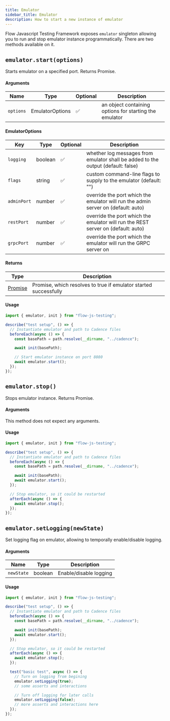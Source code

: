 ```yaml
---
title: Emulator
sidebar_title: Emulator
description: How to start a new instance of emulator
---
```


Flow Javascript Testing Framework exposes `emulator` singleton allowing you to run and stop emulator instance
programmatically. There are two methods available on it.

## `emulator.start(options)`

Starts emulator on a specified port. Returns Promise.

#### Arguments

| Name      | Type            | Optional | Description                                            |
| --------- | --------------- | -------- | ------------------------------------------------------ |
| `options` | EmulatorOptions | ✅       | an object containing options for starting the emulator |

#### EmulatorOptions

| Key         | Type    | Optional | Description                                                                       |
| ----------- | ------- | -------- | --------------------------------------------------------------------------------- |
| `logging`   | boolean | ✅       | whether log messages from emulator shall be added to the output (default: false)  |
| `flags`     | string  | ✅       | custom command-line flags to supply to the emulator (default: "")                 |
| `adminPort` | number  | ✅       | override the port which the emulator will run the admin server on (default: auto) |
| `restPort`  | number  | ✅       | override the port which the emulator will run the REST server on (default: auto)  |
| `grpcPort`  | number  | ✅       | override the port which the emulator will run the GRPC server on                  |

#### Returns

| Type                | Description                                                      |
| ------------------- | ---------------------------------------------------------------- |
| [Promise](#Promise) | Promise, which resolves to true if emulator started successfully |

#### Usage

```javascript
import { emulator, init } from "flow-js-testing";

describe("test setup", () => {
  // Instantiate emulator and path to Cadence files
  beforeEach(async () => {
    const basePath = path.resolve(__dirname, "../cadence");

    await init(basePath);

    // Start emulator instance on port 8080
    await emulator.start();
  });
});
```

## `emulator.stop()`

Stops emulator instance. Returns Promise.

#### Arguments

This method does not expect any arguments.

#### Usage

```javascript
import { emulator, init } from "flow-js-testing";

describe("test setup", () => {
  // Instantiate emulator and path to Cadence files
  beforeEach(async () => {
    const basePath = path.resolve(__dirname, "../cadence");

    await init(basePath);
    await emulator.start();
  });

  // Stop emulator, so it could be restarted
  afterEach(async () => {
    await emulator.stop();
  });
});
```

## `emulator.setLogging(newState)`

Set logging flag on emulator, allowing to temporally enable/disable logging.

#### Arguments

| Name       | Type    | Description            |
| ---------- | ------- | ---------------------- |
| `newState` | boolean | Enable/disable logging |

#### Usage

```javascript
import { emulator, init } from "flow-js-testing";

describe("test setup", () => {
  // Instantiate emulator and path to Cadence files
  beforeEach(async () => {
    const basePath = path.resolve(__dirname, "../cadence");

    await init(basePath);
    await emulator.start();
  });

  // Stop emulator, so it could be restarted
  afterEach(async () => {
    await emulator.stop();
  });

  test("basic test", async () => {
    // Turn on logging from begining
    emulator.setLogging(true);
    // some asserts and interactions

    // Turn off logging for later calls
    emulator.setLogging(false);
    // more asserts and interactions here
  });
});
```
